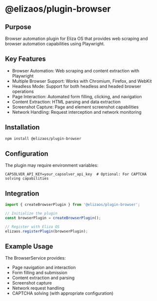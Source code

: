 # @elizaos/plugin-browser

## Purpose
Browser automation plugin for Eliza OS that provides web scraping and browser automation capabilities using Playwright.

## Key Features
- Browser Automation: Web scraping and content extraction with Playwright
- Multiple Browser Support: Works with Chromium, Firefox, and WebKit
- Headless Mode: Support for both headless and headed browser operations
- Page Interaction: Automated form filling, clicking, and navigation
- Content Extraction: HTML parsing and data extraction
- Screenshot Capture: Page and element screenshot capabilities
- Network Handling: Request interception and network monitoring

## Installation
```bash
npm install @elizaos/plugin-browser
```

## Configuration
The plugin may require environment variables:
```env
CAPSOLVER_API_KEY=your_capsolver_api_key  # Optional: For CAPTCHA solving capabilities
```

## Integration
```typescript
import { createBrowserPlugin } from '@elizaos/plugin-browser';

// Initialize the plugin
const browserPlugin = createBrowserPlugin();

// Register with Eliza OS
elizaos.registerPlugin(browserPlugin);
```

## Example Usage
The BrowserService provides:
- Page navigation and interaction
- Form filling and submission
- Content extraction and parsing
- Screenshot capture
- Network request handling
- CAPTCHA solving (with appropriate configuration)
